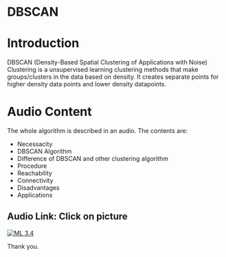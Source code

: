 #  DBSCAN 

# Introduction
DBSCAN (Density-Based Spatial Clustering of Applications with Noise) Clustering is a unsupervised learning clustering methods that make groups/clusters in the data based on density. It creates separate points for higher density data points and lower density datapoints.
 
# Audio Content
The whole algorithm is described in an audio. The contents are: 
-  Necessacity
-  DBSCAN Algorithm
-  Difference of DBSCAN and other clustering algorithm
-  Procedure
-  Reachability 
-  Connectivity
-  Disadvantages
-  Applications
 
## Audio Link: Click on picture
 
[![ML 3.4](https://github.com/ron352/winter-of-contributing/blob/Machine_Learning/Machine_Learning/Unsupervised_Machine_Learning/Assets/dbs.png)](https://drive.google.com/file/d/1HA_2YIG7j71Yl5TRqzhLSfHqwsu_rjFR/view?usp=sharing)
 
 
Thank you.
